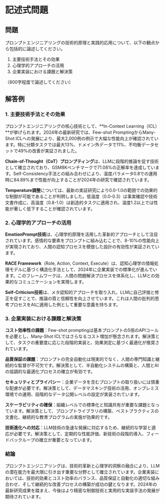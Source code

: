 # 記述式問題

## 問題
プロンプトエンジニアリングの技術的原理と実践的応用について、以下の観点から包括的に論述してください。

1. 主要技術手法とその効果
2. 心理学的アプローチの活用
3. 企業実装における課題と解決策

（800字程度で論述してください）

## 解答例

### 1. 主要技術手法とその効果

プロンプトエンジニアリングの核心技術として、**In-Context Learning（ICL）**が挙げられます。2024年の最新研究では、Few-shot PromptingからMany-Shot ICLへの発展により、最大2,000例の例示で大幅な性能向上が確認されています。特に分類タスクでは最大13%、ドメイン外データで11%、不均衡データセットで49%の改善が実証されました。

**Chain-of-Thought（CoT）プロンプティング**は、LLMに段階的推論を促す技術として確立されており、GSM8Kベンチマークで71.08%の正解率を達成しています。Self-Consistency手法との組み合わせにより、温度パラメータ0.8での運用時に84.89%まで性能が向上することが2024年の研究で確認されています。

**Temperature調整**については、最新の実証研究により0.0-1.0の範囲での効果的な制御が可能であることが判明しました。低温度（0.0-0.3）は事実確認や技術文書作成に、高温度（0.8-1.0）は創造的タスクに適用され、温度1.2以上では性能が著しく低下することが確認されています。

### 2. 心理学的アプローチの活用

**EmotionPrompt技術**は、心理学的原理を活用した革新的アプローチとして注目されています。感情的な要素をプロンプトに組み込むことで、8-10%の性能向上が実現されており、人間の認知プロセスを模倣した設計の有効性が実証されています。

**RACE Framework**（Role, Action, Context, Execute）は、認知心理学の情報処理モデルに基づく構造化手法として、2024年に企業実装での標準化が進んでいます。このフレームワークは、人間の問題解決プロセスを体系化し、LLMとの効果的なコミュニケーションを実現します。

**Self-Criticism技術**は、メタ認知的アプローチを取り入れ、LLMに自己評価と修正を促すことで、推論の質と信頼性を向上させています。これは人間の批判的思考プロセスをAIに適用した例として重要な意義を持ちます。

### 3. 企業実装における課題と解決策

**コスト効率性の課題**：Few-shot promptingは基本プロンプトの5倍のAPIコールを必要とし、Many-Shot ICLではさらなるコスト増加が懸念されます。解決策として、タスクの重要度に応じた段階的実装と、効果測定に基づく最適化が推奨されています。

**品質保証の課題**：プロンプトの完全自動化は現実的でなく、人間の専門知識と継続的な監督が不可欠です。解決策として、半自動化システムの構築と、人間とAIの協調的な最適化プロセスの確立が有効です。

**セキュリティとプライバシー**：企業データを含むプロンプトの取り扱いには慎重な配慮が必要です。解決策として、データマスキング技術の活用、オンプレミス環境での運用、段階的なデータ公開レベルの設定が実装されています。

**スケーラビリティの確保**：組織レベルでの標準化と知識共有が重要な課題となっています。解決策として、プロンプトライブラリの構築、ベストプラクティスの文書化、継続的な教育プログラムの実施が効果的です。

**技術進化への対応**：LLM技術の急速な発展に対応するため、継続的な学習と適応が必要です。解決策として、定期的な性能評価、新技術の段階的導入、フィードバックループの確立が重要となっています。

### 結論

プロンプトエンジニアリングは、技術的革新と心理学的洞察の融合により、LLMの潜在能力を最大限に引き出す重要な分野として確立されています。企業実装においては、技術的効果とコスト効率のバランス、品質保証と自動化の適切な組み合わせ、そして継続的な改善プロセスの構築が成功の鍵となります。2024年の最新研究成果を踏まえ、今後はより精密な制御技術と実用的な実装手法の発展が期待されています。 